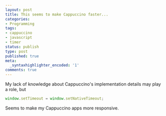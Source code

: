 ```yaml
---
layout: post
title: This seems to make Cappuccino faster...
categories:
- Programming
tags:
- cappuccino
- javascript
- timer
status: publish
type: post
published: true
meta:
  _syntaxhighlighter_encoded: '1'
comments: true
---
```

My lack of knowledge about Cappuccino's implementation details may play a role, but

``` javascript
window.setTimeout = window.setNativeTimeout;
```

Seems to make my Cappuccino apps more responsive.

